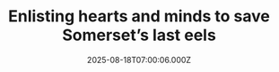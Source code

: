 ---
title: "Enlisting hearts and minds to save Somerset’s last eels"
date: 2025-08-18T07:00:06.000Z
category: Human Kindness
externalLink: "https://www.positive.news/society/enlisting-hearts-and-minds-to-save-somersets-last-eels/"
image: ""
excerpt: "A community conservation project is helping to bring European eels back from the brink through an innovative combination of artistic outreach and citizen science The post Enlisting hearts and minds to save Somerset’s last eels appeared first on Positive News.…"
---